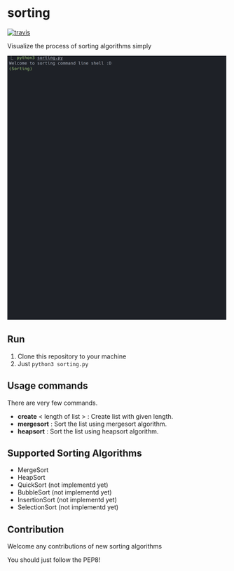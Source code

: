 # sorting
[![travis](https://travis-ci.org/mingrammer/sorting.svg?branch=master)](https://travis-ci.org/mingrammer/sorting)


Visualize the process of sorting algorithms simply

![example](images/example.gif)

## Run
1. Clone this repository to your machine
2. Just `python3 sorting.py`

## Usage commands
There are very few commands.

* **create** \< length of list \> : Create list with given length.
* **mergesort** : Sort the list using mergesort algorithm.
* **heapsort** : Sort the list using heapsort algorithm.

## Supported Sorting Algorithms
* MergeSort
* HeapSort
* QuickSort (not implementd yet)
* BubbleSort (not implementd yet)
* InsertionSort (not implementd yet)
* SelectionSort (not implementd yet)


## Contribution
Welcome any contributions of new sorting algorithms

You should just follow the PEP8!
